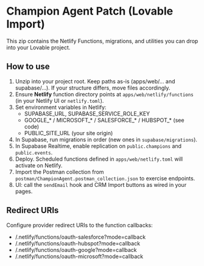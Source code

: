 # Champion Agent Patch (Lovable Import)
This zip contains the Netlify Functions, migrations, and utilities you can drop into your Lovable project.

## How to use
1. Unzip into your project root. Keep paths as-is (apps/web/... and supabase/...). If your structure differs, move files accordingly.
2. Ensure **Netlify** function directory points at `apps/web/netlify/functions` (in your Netlify UI or `netlify.toml`).
3. Set environment variables in Netlify:
   - SUPABASE_URL, SUPABASE_SERVICE_ROLE_KEY
   - GOOGLE_* / MICROSOFT_* / SALESFORCE_* / HUBSPOT_* (see code)
   - PUBLIC_SITE_URL (your site origin)
4. In Supabase, run migrations in order (new ones in `supabase/migrations`).
5. In Supabase Realtime, enable replication on `public.champions` and `public.events`.
6. Deploy. Scheduled functions defined in `apps/web/netlify.toml` will activate on Netlify.
7. Import the Postman collection from `postman/ChampionAgent.postman_collection.json` to exercise endpoints.
8. UI: call the `sendEmail` hook and CRM Import buttons as wired in your pages.

## Redirect URIs
Configure provider redirect URIs to the function callbacks:
- /.netlify/functions/oauth-salesforce?mode=callback
- /.netlify/functions/oauth-hubspot?mode=callback
- /.netlify/functions/oauth-google?mode=callback
- /.netlify/functions/oauth-microsoft?mode=callback
